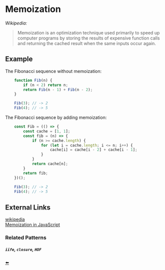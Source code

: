 # Memoization
*Wikipedia:*

> Memoization is an optimization technique used primarily to speed up computer programs by storing the results of expensive function calls and returning the cached result when the same inputs occur again.

## Example

The Fibonacci sequence without memoization:

```js
    function Fib(n) {
        if (n < 2) return n;
        return Fib(n - 1) + Fib(n - 2);
    }

    Fib(3); // -> 2
    Fib(4); // -> 5
```

The Fibonacci sequence by adding memoization:

```js
    const Fib = (() => {
        const cache = [1, 1];
        const fib = (n) => {
            if (n >= cache.length) {
                for (let i = cache.length; i <= n; i++) {
                    cache[i] = cache[i - 2] + cache[i - 1];
                }
            }
            return cache[n];
        }
        return fib;
    })();
    
    Fib(3); // -> 2
    Fib(4); // -> 5
```

## External Links
[wikipedia](https://en.wikipedia.org/wiki/Memoization)<br/>
[Memoization in JavaScript](https://keith.gaughan.ie/javascript-memoization.html)<br/>

### Related Patterns
##### `iife`, `closure`, `HOF`

[⬅️](https://github.com/Sinakhx/techniques-in-programming#readme)